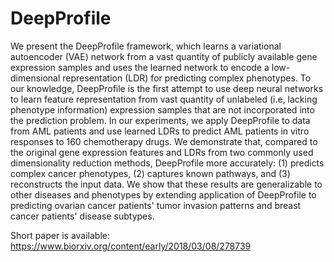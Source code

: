 # DeepProfile
We present the DeepProfile framework, which learns a variational autoencoder (VAE) network from a vast quantity of publicly available gene expression samples and uses the learned network to encode a low-dimensional representation (LDR) for predicting complex phenotypes. To our knowledge, DeepProfile is the first attempt to use deep neural networks to learn feature representation from vast quantity of unlabeled (i.e, lacking phenotype information) expression samples that are not incorporated into the prediction problem. In our experiments, we apply DeepProfile to data from AML patients and use learned LDRs to predict AML patients in vitro responses to 160 chemotherapy drugs. We demonstrate that, compared to the original gene expression features and LDRs from two commonly used dimensionality reduction methods, DeepProfile more accurately: (1) predicts complex cancer phenotypes, (2) captures known pathways, and (3) reconstructs the input data. We show that these results are generalizable to other diseases and phenotypes by extending application of DeepProfile to predicting ovarian cancer patients' tumor invasion patterns and breast cancer patients' disease subtypes.

Short paper is available: https://www.biorxiv.org/content/early/2018/03/08/278739
